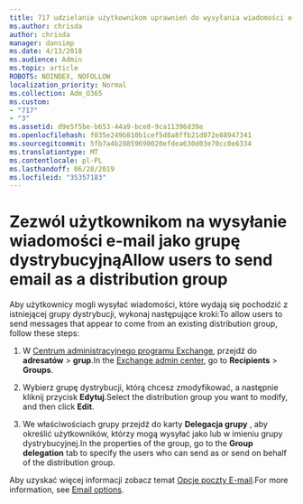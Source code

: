 ```yaml
---
title: 717 udzielanie użytkownikom uprawnień do wysyłania wiadomości e-mail jako listy dystrybucyjnej
ms.author: chrisda
author: chrisda
manager: dansimp
ms.date: 4/13/2018
ms.audience: Admin
ms.topic: article
ROBOTS: NOINDEX, NOFOLLOW
localization_priority: Normal
ms.collection: Adm_O365
ms.custom:
- "717"
- "3"
ms.assetid: d9e5f5be-b653-44a9-bce8-9ca11396d39e
ms.openlocfilehash: f035e249b810b1cef5d8a8ffb21d072e88947341
ms.sourcegitcommit: 5fb7a4b28859690020efdea630d03e70cc0e6334
ms.translationtype: MT
ms.contentlocale: pl-PL
ms.lasthandoff: 06/28/2019
ms.locfileid: "35357183"
---
```

# <a name="allow-users-to-send-email-as-a-distribution-group"></a><span data-ttu-id="0c505-102">Zezwól użytkownikom na wysyłanie wiadomości e-mail jako grupę dystrybucyjną</span><span class="sxs-lookup"><span data-stu-id="0c505-102">Allow users to send email as a distribution group</span></span>

<span data-ttu-id="0c505-103">Aby użytkownicy mogli wysyłać wiadomości, które wydają się pochodzić z istniejącej grupy dystrybucji, wykonaj następujące kroki:</span><span class="sxs-lookup"><span data-stu-id="0c505-103">To allow users to send messages that appear to come from an existing distribution group, follow these steps:</span></span>

1. <span data-ttu-id="0c505-104">W [Centrum administracyjnego programu Exchange](https://outlook.office365.com/ecp/), przejdź do **adresatów** \> **grup**.</span><span class="sxs-lookup"><span data-stu-id="0c505-104">In the [Exchange admin center](https://outlook.office365.com/ecp/), go to **Recipients** \> **Groups**.</span></span>

2. <span data-ttu-id="0c505-105">Wybierz grupę dystrybucji, którą chcesz zmodyfikować, a następnie kliknij przycisk **Edytuj**.</span><span class="sxs-lookup"><span data-stu-id="0c505-105">Select the distribution group you want to modify, and then click **Edit**.</span></span>

3. <span data-ttu-id="0c505-106">We właściwościach grupy przejdź do karty **Delegacja grupy** , aby określić użytkowników, którzy mogą wysyłać jako lub w imieniu grupy dystrybucyjnej.</span><span class="sxs-lookup"><span data-stu-id="0c505-106">In the properties of the group, go to the **Group delegation** tab to specify the users who can send as or send on behalf of the distribution group.</span></span>

<span data-ttu-id="0c505-107">Aby uzyskać więcej informacji zobacz temat [Opcje poczty E-mail](https://technet.microsoft.com/library/bb124513.aspx#groupdelegation).</span><span class="sxs-lookup"><span data-stu-id="0c505-107">For more information, see [Email options](https://technet.microsoft.com/library/bb124513.aspx#groupdelegation).</span></span>
